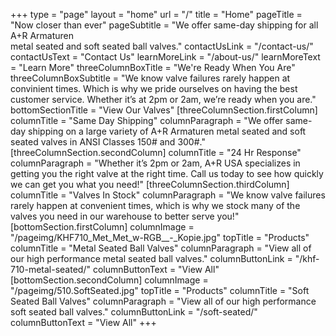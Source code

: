 +++
type = "page"
layout = "home"
url = "/"
title = "Home"
pageTitle = "Now closer than ever"
pageSubtitle = "We offer same-day shipping for all A+R Armaturen<br> metal seated and soft seated ball valves."
contactUsLink = "/contact-us/"
contactUsText = "Contact Us"
learnMoreLink = "/about-us/"
learnMoreText = "Learn More"
threeColumnBoxTitle = "We're Ready When You Are"
threeColumnBoxSubtitle = "We know valve failures rarely happen at convinient times. Which is why we pride ourselves on having the best customer service. Whether it’s at 2pm or 2am, we’re ready when you are."
bottomSectionTitle = "View Our Valves"
[threeColumnSection.firstColumn]
columnTitle = "Same Day Shipping"
columnParagraph = "We offer same-day shipping on a large variety of A+R Armaturen metal seated and soft seated valves in ANSI Classes 150# and 300#."
[threeColumnSection.secondColumn]
columnTitle = "24 Hr Response"
columnParagraph = "Whether it’s 2pm or 2am, A+R USA specializes in getting you the right valve at the right time. Call us today to see how quickly we can get you what you need!"
[threeColumnSection.thirdColumn]
columnTitle = "Valves In Stock"
columnParagraph = "We know valve failures rarely happen at convenient times, which is why we stock many of the valves you need in our warehouse to better serve you!"
[bottomSection.firstColumn]
columnImage = "/pageimg/KHF710_Met_Met_w-RGB__-_Kopie.jpg"
topTitle = "Products"
columnTitle = "Metal Seated Ball Valves"
columnParagraph = "View all of our high performance metal seated ball valves."
columnButtonLink = "/khf-710-metal-seated/"
columnButtonText = "View All"
[bottomSection.secondColumn]
columnImage = "/pageimg/510.SoftSeated.jpg"
topTitle = "Products"
columnTitle = "Soft Seated Ball Valves"
columnParagraph = "View all of our high performance soft seated ball valves."
columnButtonLink = "/soft-seated/"
columnButtonText = "View All"
+++